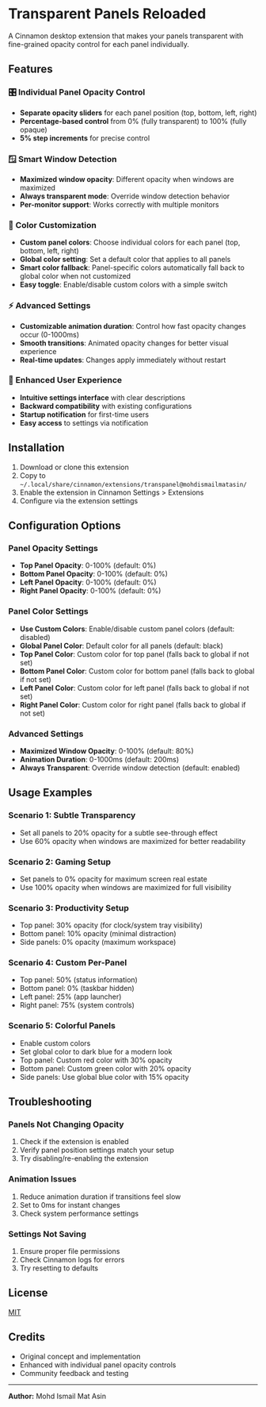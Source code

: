 # Transparent Panels Reloaded

A Cinnamon desktop extension that makes your panels transparent with fine-grained opacity control for each panel individually.

## Features

### 🎛️ Individual Panel Opacity Control

- **Separate opacity sliders** for each panel position (top, bottom, left, right)
- **Percentage-based control** from 0% (fully transparent) to 100% (fully opaque)
- **5% step increments** for precise control

### 🪟 Smart Window Detection

- **Maximized window opacity**: Different opacity when windows are maximized
- **Always transparent mode**: Override window detection behavior
- **Per-monitor support**: Works correctly with multiple monitors

### 🎨 Color Customization

- **Custom panel colors**: Choose individual colors for each panel (top, bottom, left, right)
- **Global color setting**: Set a default color that applies to all panels
- **Smart color fallback**: Panel-specific colors automatically fall back to global color when not customized
- **Easy toggle**: Enable/disable custom colors with a simple switch

### ⚡ Advanced Settings

- **Customizable animation duration**: Control how fast opacity changes occur (0-1000ms)
- **Smooth transitions**: Animated opacity changes for better visual experience
- **Real-time updates**: Changes apply immediately without restart

### 🎨 Enhanced User Experience

- **Intuitive settings interface** with clear descriptions
- **Backward compatibility** with existing configurations
- **Startup notification** for first-time users
- **Easy access** to settings via notification

## Installation

1. Download or clone this extension
2. Copy to `~/.local/share/cinnamon/extensions/transpanel@mohdismailmatasin/`
3. Enable the extension in Cinnamon Settings > Extensions
4. Configure via the extension settings

## Configuration Options

### Panel Opacity Settings

- **Top Panel Opacity**: 0-100% (default: 0%)
- **Bottom Panel Opacity**: 0-100% (default: 0%)
- **Left Panel Opacity**: 0-100% (default: 0%)
- **Right Panel Opacity**: 0-100% (default: 0%)

### Panel Color Settings

- **Use Custom Colors**: Enable/disable custom panel colors (default: disabled)
- **Global Panel Color**: Default color for all panels (default: black)
- **Top Panel Color**: Custom color for top panel (falls back to global if not set)
- **Bottom Panel Color**: Custom color for bottom panel (falls back to global if not set)
- **Left Panel Color**: Custom color for left panel (falls back to global if not set)
- **Right Panel Color**: Custom color for right panel (falls back to global if not set)

### Advanced Settings

- **Maximized Window Opacity**: 0-100% (default: 80%)
- **Animation Duration**: 0-1000ms (default: 200ms)
- **Always Transparent**: Override window detection (default: enabled)

## Usage Examples

### Scenario 1: Subtle Transparency

- Set all panels to 20% opacity for a subtle see-through effect
- Use 60% opacity when windows are maximized for better readability

### Scenario 2: Gaming Setup

- Set panels to 0% opacity for maximum screen real estate
- Use 100% opacity when windows are maximized for full visibility

### Scenario 3: Productivity Setup

- Top panel: 30% opacity (for clock/system tray visibility)
- Bottom panel: 10% opacity (minimal distraction)
- Side panels: 0% opacity (maximum workspace)

### Scenario 4: Custom Per-Panel

- Top panel: 50% (status information)
- Bottom panel: 0% (taskbar hidden)
- Left panel: 25% (app launcher)
- Right panel: 75% (system controls)

### Scenario 5: Colorful Panels

- Enable custom colors
- Set global color to dark blue for a modern look
- Top panel: Custom red color with 30% opacity
- Bottom panel: Custom green color with 20% opacity
- Side panels: Use global blue color with 15% opacity

## Troubleshooting

### Panels Not Changing Opacity

1. Check if the extension is enabled
2. Verify panel position settings match your setup
3. Try disabling/re-enabling the extension

### Animation Issues

1. Reduce animation duration if transitions feel slow
2. Set to 0ms for instant changes
3. Check system performance settings

### Settings Not Saving

1. Ensure proper file permissions
2. Check Cinnamon logs for errors
3. Try resetting to defaults

## License

[MIT](LICENSE)

## Credits

- Original concept and implementation
- Enhanced with individual panel opacity controls
- Community feedback and testing

---

**Author:** Mohd Ismail Mat Asin
